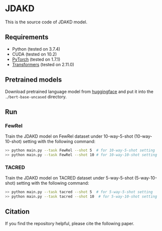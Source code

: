 # JDAKD
This is the source code of JDAKD model.

## Requirements
* Python (tested on 3.7.4)
* CUDA (tested on 10.2)
* [PyTorch](http://pytorch.org/) (tested on 1.7.1)
* [Transformers](https://github.com/huggingface/transformers) (tested on 2.11.0)

## Pretrained models
Download pretrained language model from [huggingface](https://huggingface.co/bert-base-uncased) and put it into the `./bert-base-uncased` directory. 

## Run
### FewRel
Train the JDAKD model on FewRel dataset under 10-way-5-shot (10-way-10-shot) setting with the following command:

```bash
>> python main.py --task FewRel --shot 5  # for 10-way-5-shot setting
>> python main.py --task FewRel --shot 10 # for 10-way-10-shot setting 
```

### TACRED
Train the JDAKD model on TACRED dataset under 5-way-5-shot (5-way-10-shot) setting with the following command:
```bash
>> python main.py --task tacred --shot 5  # for 5-way-5-shot setting
>> python main.py --task tacred --shot 10  # for 5-way-10-shot setting
```


## Citation

If you find the repository helpful, please cite the following paper.
```

```